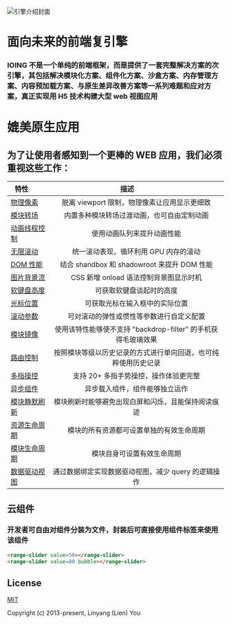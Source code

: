 ![引擎介绍封面](https://github.com/ioing/IOING/blob/master/frameworks/static/iopic.jpeg?raw=true)


# 面向未来的前端复引擎

### IOING 不是一个单纯的前端框架，而是提供了一套完整解决方案的次引擎，其包括解决模块化方案、组件化方案、沙盒方案、内存管理方案、内容预加载方案、与原生差异改善方案等一系列难题和应对方案，真正实现用 H5 技术构建大型 web 视图应用

# 媲美原生应用

## 为了让使用者感知到一个更棒的 WEB 应用，我们必须重视这些工作：

| 特性        | 描述           |
| ------------- |:-------------:|
| [物理像素](http://www.ioing.com/#docs-css-units/section/pixel)      | 脱离 viewport 限制，物理像素让应用显示更细致 |
| [模块转场](http://www.ioing.com/#docs-module-config/section/sandbox) | 内置多种模块转场过渡动画，也可自由定制动画 |
| [动画线程控制]() | 使用动画队列来提升动画性能 |
| [无限滚动]() | 统一滚动表现，循环利用 GPU 内存的滚动 |
| [DOM 性能]() | 结合 shandbox 和 shadowroot 来提升 DOM 性能 |
| [图片背景流]() | CSS 新增 onload 语法控制背景图显示时机 |
| [软键盘高度]() | 可获取软键盘谈起时的高度 |
| [光标位置]() | 可获取光标在输入框中的实际位置 |
| [滚动参数]() | 可对滚动的弹性或惯性等参数进行自定义配置 |
| [模块镜像]() | 使用该特性能够使不支持 "backdrop-filter" 的手机获得毛玻璃效果 |
| [路由控制]() | 按照模块等级以历史记录的方式进行单向回退，也可纯粹使用历史记录 |
| [多指操控]() | 支持 20+ 多指手势操控，操作体验更完整 |
| [异步组件]() | 异步载入组件，组件能够独立运作 |
| [模块静默刷新]() | 模块刷新时能够避免出现白屏和闪烁，且能保持阅读痕迹 |
| [资源生命周期]() | 模块的所有资源都可设置单独的有效生命周期 |
| [模块生命周期]() | 模块自身可设置有效生命周期 |
| [数据驱动视图]() | 通过数据绑定实现数据驱动视图，减少 query 的逻辑操作 |


## 云组件

### 开发者可自由对组件分装为文件，封装后可直接使用组件标签来使用该组件

```html
<range-slider value=50></range-slider>
<range-slider value=80 bubble></range-slider>
```

## License

[MIT](http://opensource.org/licenses/MIT)

Copyright (c) 2013-present, Linyang (Lien) You
